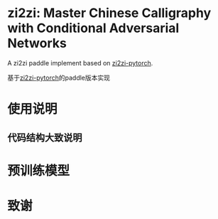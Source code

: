 # zi2zi: Master Chinese Calligraphy with Conditional Adversarial Networks

A zi2zi paddle implement based on [zi2zi-pytorch](https://github.com/xuan-li/zi2zi-pytorch). 

基于[zi2zi-pytorch](https://github.com/xuan-li/zi2zi-pytorch)的paddle版本实现



# 使用说明

## 代码结构大致说明



# 预训练模型

# 致谢
